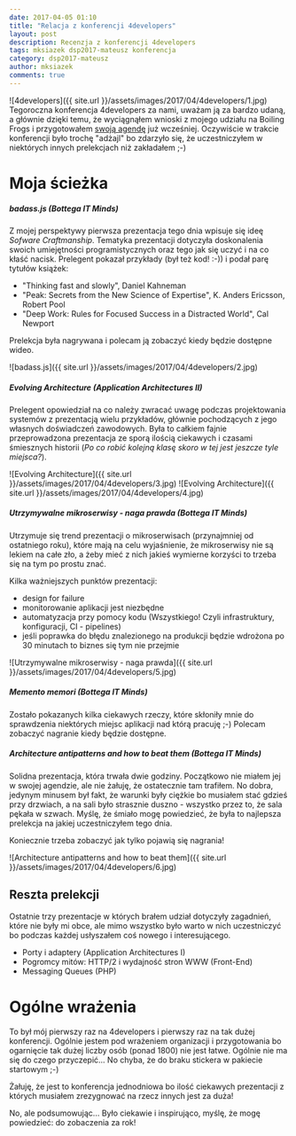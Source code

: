 ```yaml
---
date: 2017-04-05 01:10
title: "Relacja z konferencji 4developers"
layout: post
description: Recenzja z konferencji 4developers
tags: mksiazek dsp2017-mateusz konferencja
category: dsp2017-mateusz
author: mksiazek
comments: true
---
```


![4developers]({{ site.url }}/assets/images/2017/04/4developers/1.jpg)
Tegoroczna konferencja 4developers za nami, uważam ją za bardzo udaną, a głównie dzięki temu, że wyciągnąłem wnioski
z mojego udziału na Boiling Frogs i przygotowałem [swoją agendę](http://devenv.pl/dsp2017-mateusz/2017/03/28/4developers-agenda.html)
już wcześniej. Oczywiście w trakcie konferencji było trochę "adżajl" bo zdarzyło się, że uczestniczyłem w niektórych
innych prelekcjach niż zakładałem ;-)

# Moja ścieżka
##### badass.js (Bottega IT Minds)
Z mojej perspektywy pierwsza prezentacja tego dnia wpisuje się ideę *Sofware Craftmanship*. Tematyka prezentacji dotyczyła
doskonalenia swoich umiejętności programistycznych oraz tego jak się uczyć i na co kłaść nacisk. Prelegent pokazał
przykłady (był też kod! :-)) i podał parę tytułów książek:
* "Thinking fast and slowly", Daniel Kahneman
* "Peak: Secrets from the New Science of Expertise", K. Anders Ericsson, Robert Pool
* "Deep Work: Rules for Focused Success in a Distracted World", Cal Newport

Prelekcja była nagrywana i polecam ją zobaczyć kiedy będzie dostępne wideo.

![badass.js]({{ site.url }}/assets/images/2017/04/4developers/2.jpg)

##### Evolving Architecture (Application Architectures II)
Prelegent opowiedział na co należy zwracać uwagę podczas projektowania systemów z prezentacją wielu przykładów, głównie
pochodzących z jego własnych doświadczeń zawodowych. Była to całkiem fajnie przeprowadzona prezentacja ze sporą ilością
ciekawych i czasami śmiesznych historii (*Po co robić kolejną klasę skoro w tej jest jeszcze tyle miejsca?*).

![Evolving Architecture]({{ site.url }}/assets/images/2017/04/4developers/3.jpg)
![Evolving Architecture]({{ site.url }}/assets/images/2017/04/4developers/4.jpg)

##### Utrzymywalne mikroserwisy - naga prawda (Bottega IT Minds)
Utrzymuje się trend prezentacji o mikroserwisach (przynajmniej od ostatniego roku), które mają na celu wyjaśnienie, że
mikroserwisy nie są lekiem na całe zło, a żeby mieć z nich jakieś wymierne korzyści to trzeba się na tym po prostu znać.

Kilka ważniejszych punktów prezentacji:
* design for failure
* monitorowanie aplikacji jest niezbędne
* automatyzacja przy pomocy kodu (Wszystkiego! Czyli infrastruktury, konfiguracji, CI - pipelines)
* jeśli poprawka do błędu znalezionego na produkcji będzie wdrożona po 30 minutach to biznes się tym nie przejmie

![Utrzymywalne mikroserwisy - naga prawda]({{ site.url }}/assets/images/2017/04/4developers/5.jpg)

##### Memento memori (Bottega IT Minds)
Zostało pokazanych kilka ciekawych rzeczy, które skłoniły mnie do sprawdzenia niektórych miejsc aplikacji nad którą pracuję ;-)
Polecam zobaczyć nagranie kiedy będzie dostępne.

##### Architecture antipatterns and how to beat them (Bottega IT Minds)
Solidna prezentacja, która trwała dwie godziny. Początkowo nie miałem jej w swojej agendzie, ale nie żałuję, że ostatecznie
tam trafiłem. No dobra, jedynym minusem był fakt, że warunki były ciężkie bo musiałem stać gdzieś przy drzwiach, a na
sali było strasznie duszno - wszystko przez to, że sala pękała w szwach. Myślę, że śmiało mogę powiedzieć, że była to
najlepsza prelekcja na jakiej uczestniczyłem tego dnia.

Koniecznie trzeba zobaczyć jak tylko pojawią się nagrania!
 
![Architecture antipatterns and how to beat them]({{ site.url }}/assets/images/2017/04/4developers/6.jpg)

## Reszta prelekcji
Ostatnie trzy prezentacje w których brałem udział dotyczyły zagadnień, które nie były mi obce, ale mimo wszystko było
warto w nich uczestniczyć bo podczas każdej usłyszałem coś nowego i interesującego.
* Porty i adaptery (Application Architectures I)
* Pogromcy mitów: HTTP/2 i wydajność stron WWW (Front-End)
* Messaging Queues (PHP)

# Ogólne wrażenia
To był mój pierwszy raz na 4developers i pierwszy raz na tak dużej konferencji. Ogólnie jestem
pod wrażeniem organizacji i przygotowania bo ogarnięcie tak dużej liczby osób (ponad 1800) nie jest łatwe. 
Ogólnie nie ma się do czego przyczepić... No chyba, że do braku stickera w pakiecie startowym ;-)

Żałuję, że jest to konferencja jednodniowa bo ilość ciekawych prezentacji z których musiałem zrezygnować na rzecz innych
jest za duża!

No, ale podsumowując... Było ciekawie i inspirująco, myślę, że mogę powiedzieć: do zobaczenia za rok!